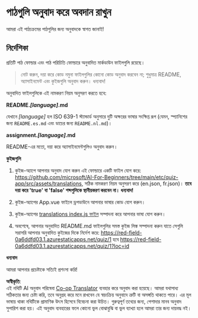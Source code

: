 <!--
CO_OP_TRANSLATOR_METADATA:
{
  "original_hash": "62b3e3ad5182edb905eec649a87eeeb4",
  "translation_date": "2025-08-26T11:18:17+00:00",
  "source_file": "etc/TRANSLATIONS.md",
  "language_code": "bn"
}
-->
# পাঠগুলি অনুবাদ করে অবদান রাখুন

আমরা এই পাঠ্যক্রমের পাঠগুলির জন্য অনুবাদকে স্বাগত জানাই!

## নির্দেশিকা

প্রতিটি পাঠ ফোল্ডার এবং পাঠ পরিচিতি ফোল্ডারে অনুবাদিত মার্কডাউন ফাইলগুলি রয়েছে।

> নোট করুন, দয়া করে কোড নমুনা ফাইলগুলির কোনো কোড অনুবাদ করবেন না; শুধুমাত্র README, অ্যাসাইনমেন্ট এবং কুইজগুলি অনুবাদ করুন। ধন্যবাদ!

অনুবাদিত ফাইলগুলিকে এই নামকরণ নিয়ম অনুসরণ করতে হবে:

**README._[language]_.md**

যেখানে _[language]_ হল ISO 639-1 স্ট্যান্ডার্ড অনুসারে দুটি অক্ষরের ভাষার সংক্ষিপ্ত রূপ (যেমন, স্প্যানিশের জন্য `README.es.md` এবং ডাচের জন্য `README.nl.md`)।

**assignment._[language]_.md**

README-এর মতো, দয়া করে অ্যাসাইনমেন্টগুলিও অনুবাদ করুন।

**কুইজগুলি**

1. কুইজ-অ্যাপে আপনার অনুবাদ যোগ করুন এই ফোল্ডারে একটি ফাইল যোগ করে: https://github.com/microsoft/AI-For-Beginners/tree/main/etc/quiz-app/src/assets/translations, সঠিক নামকরণ নিয়ম অনুসরণ করে (en.json, fr.json)। **তবে দয়া করে 'true' বা 'false' শব্দগুলিকে স্থানীয়করণ করবেন না। ধন্যবাদ!**

2. কুইজ-অ্যাপের App.vue ফাইলে ড্রপডাউনে আপনার ভাষার কোড যোগ করুন।

3. কুইজ-অ্যাপের [translations index.js ফাইল](https://github.com/microsoft/AI-For-Beginners/blob/main/etc/quiz-app/src/assets/translations/index.js) সম্পাদনা করে আপনার ভাষা যোগ করুন।

4. অবশেষে, আপনার অনুবাদিত README.md ফাইলগুলির সমস্ত কুইজ লিঙ্ক সম্পাদনা করুন যাতে সেগুলি সরাসরি আপনার অনুবাদিত কুইজের দিকে নির্দেশ করে: https://red-field-0a6ddfd03.1.azurestaticapps.net/quiz/1 হবে https://red-field-0a6ddfd03.1.azurestaticapps.net/quiz/1?loc=id

**ধন্যবাদ**

আমরা আপনার প্রচেষ্টাকে সত্যিই প্রশংসা করি!

**অস্বীকৃতি**:  
এই নথিটি AI অনুবাদ পরিষেবা [Co-op Translator](https://github.com/Azure/co-op-translator) ব্যবহার করে অনুবাদ করা হয়েছে। আমরা যথাসাধ্য সঠিকতার জন্য চেষ্টা করি, তবে অনুগ্রহ করে মনে রাখবেন যে স্বয়ংক্রিয় অনুবাদে ত্রুটি বা অসঙ্গতি থাকতে পারে। এর মূল ভাষায় থাকা নথিটিকে প্রামাণিক উৎস হিসেবে বিবেচনা করা উচিত। গুরুত্বপূর্ণ তথ্যের জন্য, পেশাদার মানব অনুবাদ সুপারিশ করা হয়। এই অনুবাদ ব্যবহারের ফলে কোনো ভুল বোঝাবুঝি বা ভুল ব্যাখ্যা হলে আমরা তার জন্য দায়বদ্ধ নই।